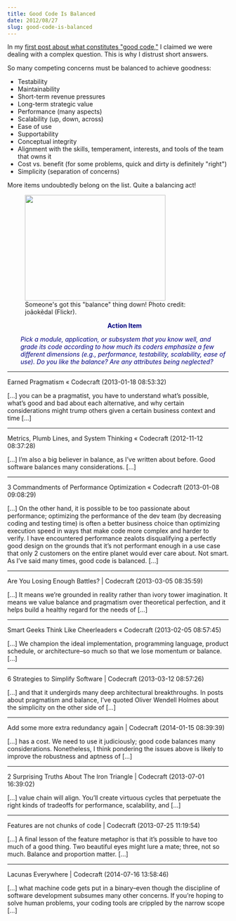 ```yaml
---
title: Good Code Is Balanced
date: 2012/08/27
slug: good-code-is-balanced
---
```


In my <a href="/2012/08/26/what-is-good-code/">first post about what constitutes "good code,"</a> I claimed we were dealing with a complex question. This is why I distrust short answers.

So many competing concerns must be balanced to achieve goodness:
<ul>
	<li>Testability</li>
	<li>Maintainability</li>
	<li>Short-term revenue pressures</li>
	<li>Long-term strategic value</li>
	<li>Performance (many aspects)</li>
	<li>Scalability (up, down, across)</li>
	<li>Ease of use</li>
	<li>Supportability</li>
	<li>Conceptual integrity</li>
	<li>Alignment with the skills, temperament, interests, and tools of the team that owns it</li>
	<li>Cost vs. benefit (for some problems, quick and dirty is definitely "right")</li>
	<li>Simplicity (separation of concerns)</li>
</ul>
More items undoubtedly belong on the list. Quite a balancing act!

<figure><img class=" " title="Balancing Act" src="http://farm4.staticflickr.com/3193/2991130266_7f315f456b_n.jpg" alt="" width="320" height="240" /><figcaption>Someone's got this "balance" thing down! Photo credit: joãokẽdal (Flickr).</figcaption></figure>
<p style="padding-left:30px;text-align:center;"><strong><span style="color:#000080;">Action Item</span></strong></p>
<p style="padding-left:30px;"><em><span style="color:#000080;">Pick a module, application, or subsystem that you know well, and grade its code according to how much its coders emphasize a few different dimensions (e.g., performance, testability, scalability, ease of use). Do you like the balance? Are any attributes being neglected?</span></em></p>

---

Earned Pragmatism &laquo; Codecraft (2013-01-18 08:53:32)

[...] you can be a pragmatist, you have to understand what’s possible, what’s good and bad about each alternative, and why certain considerations might trump others given a certain business context and time [...]

---

Metrics, Plumb Lines, and System Thinking &laquo; Codecraft (2012-11-12 08:37:28)

[...] I’m also a big believer in balance, as I’ve written about before. Good software balances many considerations. [...]

---

3 Commandments of Performance Optimization &laquo; Codecraft (2013-01-08 09:08:29)

[...] On the other hand, it is possible to be too passionate about performance; optimizing the performance of the dev team (by decreasing coding and testing time) is often a better business choice than optimizing execution speed in ways that make code more complex and harder to verify. I have encountered performance zealots disqualifying a perfectly good design on the grounds that it’s not performant enough in a use case that only 2 customers on the entire planet would ever care about. Not smart. As I’ve said many times, good code is balanced. [...]

---

Are You Losing Enough Battles? | Codecraft (2013-03-05 08:35:59)

[...] It means we’re grounded in reality rather than ivory tower imagination. It means we value balance and pragmatism over theoretical perfection, and it helps build a healthy regard for the needs of [...]

---

Smart Geeks Think Like Cheerleaders &laquo; Codecraft (2013-02-05 08:57:45)

[...] We champion the ideal implementation, programming language, product schedule, or architecture–so much so that we lose momentum or balance. [...]

---

6 Strategies to Simplify Software | Codecraft (2013-03-12 08:57:26)

[...] and that it undergirds many deep architectural breakthroughs. In posts about pragmatism and balance, I’ve quoted Oliver Wendell Holmes about the simplicity on the other side of [...]

---

Add some more extra redundancy again | Codecraft (2014-01-15 08:39:39)

[…] has a cost. We need to use it judiciously; good code balances many considerations. Nonetheless, I think pondering the issues above is likely to improve the robustness and aptness of […]

---

2 Surprising Truths About The Iron Triangle | Codecraft (2013-07-01 16:39:02)

[…] value chain will align. You’ll create virtuous cycles that perpetuate the right kinds of tradeoffs for performance, scalability, and […]

---

Features are not chunks of code | Codecraft (2013-07-25 11:19:54)

[…] A final lesson of the feature metaphor is that it’s possible to have too much of a good thing. Two beautiful eyes might lure a mate; three, not so much. Balance and proportion matter. […]

---

Lacunas Everywhere | Codecraft (2014-07-16 13:58:46)

[…] what machine code gets put in a binary–even though the discipline of software development subsumes many other concerns. If you’re hoping to solve human problems, your coding tools are crippled by the narrow scope […]